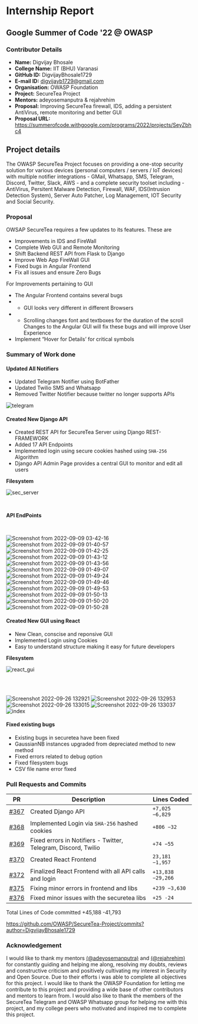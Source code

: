 # Internship Report

## Google Summer of Code '22 @ OWASP

### Contributor Details

- **Name:** Digvijay Bhosale
- **College Name:** IIT (BHU) Varanasi
- **GitHub ID:** DigvijayBhosale1729
- **E-mail ID:** digvijayb1729@gmail.com
- **Organisation:** OWASP Foundation
- **Project:** SecureTea Project
- **Mentors:** adeyosemanputra & rejahrehim
- **Proposal:** Improving SecureTea firewall, IDS, adding a persistent AntiVirus, remote monitoring and better GUI
- **Proposal URL:** https://summerofcode.withgoogle.com/programs/2022/projects/SeyZbhc4

## Project details 

The OWASP SecureTea Project focuses on providing a one-stop security solution for various devices (personal computers / servers / IoT devices) with multiple notifier integrations - GMail, Whatsapp, SMS, Telegram, Discord, Twitter, Slack, AWS - and a complete security toolset including - AntiVirus, Persitent Malware Detection, Firewall, WAF, IDS(Intrusion Detection System), Server Auto Patcher, Log Management, IOT Security and Social Security.

### Proposal

OWSAP SecureTea requires a few updates to its features. These are 
- Improvements in IDS and FireWall 
- Complete Web GUI and Remote Monitoring 
- Shift Backend REST API from Flask to Django 
- Improve Web App FireWall GUI 
- Fixed bugs in Angular Frontend 
- Fix all issues and ensure Zero Bugs 

For Improvements pertaining to GUI 
- The Angular Frontend contains several bugs 
- * GUI looks very different in different Browsers 
- * Scrolling changes font and textboxes for the duration of the scroll Changes to the Angular GUI will fix these bugs and will improve User Experience 
- Implement “Hover for Details’ for critical symbols

### Summary of Work done

#### Updated All Notifiers

- Updated Telegram Notifier using BotFather
- Updated Twilio SMS and Whatsapp
- Removed Twitter Notifier because twitter no longer supports APIs

![telegram](https://user-images.githubusercontent.com/70275323/192230244-0516d709-0ed7-41f8-bf37-ffd8e574ea3e.jpg)


#### Created New Django API

- Created REST API for SecureTea Server using Django REST-FRAMEWORK
- Added 17 API Endpoints 
- Implemented login using secure cookies hashed using `SHA-256` Algorithm
- Django API Admin Page provides a central GUI to monitor and edit all users

**Filesystem**

![sec_server](https://user-images.githubusercontent.com/70275323/192229630-cae12fa5-c37c-4323-adb2-5932fa8043a6.png)

<br>

**API EndPoints**

<br>


![Screenshot from 2022-09-09 03-42-16](https://user-images.githubusercontent.com/70275323/189235173-00e933e2-420e-441f-ae55-d2d79f309bdf.png)
![Screenshot from 2022-09-09 01-40-57](https://user-images.githubusercontent.com/70275323/189228099-1c57577e-2d94-45fd-a25a-bff4d9402b88.png)
![Screenshot from 2022-09-09 01-42-25](https://user-images.githubusercontent.com/70275323/189228104-85e41f46-b612-4923-b2f9-024b84041d45.png)
![Screenshot from 2022-09-09 01-43-12](https://user-images.githubusercontent.com/70275323/189228106-5331ff8b-cdfb-4386-aec4-c670d6a2bbc8.png)
![Screenshot from 2022-09-09 01-43-56](https://user-images.githubusercontent.com/70275323/189228110-ce31d910-ccfd-4988-8063-0ad8e3bc94a2.png)
![Screenshot from 2022-09-09 01-49-07](https://user-images.githubusercontent.com/70275323/189228114-2b946349-3bb4-4502-85f2-57f1f4bd191a.png)
![Screenshot from 2022-09-09 01-49-24](https://user-images.githubusercontent.com/70275323/189228118-cf879c4e-6b1a-4407-9138-45449de89302.png)
![Screenshot from 2022-09-09 01-49-46](https://user-images.githubusercontent.com/70275323/189228122-5aac3501-8e04-47b8-8723-236d9b94c676.png)
![Screenshot from 2022-09-09 01-49-53](https://user-images.githubusercontent.com/70275323/189228127-831faac6-4d93-435a-9641-66dd75853f0f.png)
![Screenshot from 2022-09-09 01-50-13](https://user-images.githubusercontent.com/70275323/189228132-27e82882-3420-4822-99e7-56088d60086c.png)
![Screenshot from 2022-09-09 01-50-20](https://user-images.githubusercontent.com/70275323/189228137-c6911508-d38e-4760-a40c-159379168663.png)
![Screenshot from 2022-09-09 01-50-28](https://user-images.githubusercontent.com/70275323/189228140-ef68eb59-4302-4e72-8c00-99c227ad8d04.png)

#### Created New GUI using React

- New Clean, conscise and reponsive GUI
- Implemented Login using Cookies
- Easy to understand structure making it easy for future developers

**Filesystem**

![react_gui](https://user-images.githubusercontent.com/70275323/192230131-d1091270-6c50-4802-ad9b-322ab8ddee37.png)

<br>

<br>


![Screenshot 2022-09-26 132921](https://user-images.githubusercontent.com/70275323/192227686-a094f952-0fb7-49a9-9444-c04a858e205b.png)
![Screenshot 2022-09-26 132953](https://user-images.githubusercontent.com/70275323/192227700-963f83ac-fed8-465c-9f5c-bec3f47670f3.png)
![Screenshot 2022-09-26 133015](https://user-images.githubusercontent.com/70275323/192227710-02b83d4d-069c-45ed-ae76-fb9fc28e8240.png)
![Screenshot 2022-09-26 133037](https://user-images.githubusercontent.com/70275323/192227717-3441222b-9d99-4fb6-b7f2-80b962165e4c.png)
![index](https://user-images.githubusercontent.com/70275323/192227720-0a11b1b9-217c-41c9-91b4-26589e744af1.jpg)

#### Fixed existing bugs

- Existing bugs in securetea have been fixed
- GaussianNB instances upgraded from depreciated method to new method
- Fixed errors related to debug option
- Fixed filesystem bugs
- CSV file name error fixed

### Pull Requests and Commits 

| PR | Description | Lines Coded
| --- | --- | --- |
| [#367](https://github.com/OWASP/SecureTea-Project/pull/367) | Created Django API |  `+7,025 −6,829`  |
| [#368](https://github.com/OWASP/SecureTea-Project/pull/368) | Implemented Login via `SHA-256` hashed cookies | `+806 −32` |
| [#369](https://github.com/OWASP/SecureTea-Project/pull/369) | Fixed errors in Notifiers - Twitter, Telegram, Discord, Twilio | `+74 −55` |
| [#370](https://github.com/OWASP/SecureTea-Project/pull/370) | Created React Frontend | `23,181 −1,957` |
| [#372](https://github.com/OWASP/SecureTea-Project/pull/372) | Finalized React Frontend with all API calls and login | `+13,838 −29,266` |
| [#375](https://github.com/OWASP/SecureTea-Project/pull/375) | Fixing minor errors in frontend and libs | `+239 −3,630` |
| [#376](https://github.com/OWASP/SecureTea-Project/pull/372) | Fixed minor issues with the securetea libs | `+25 -24` |

Total Lines of Code committed  +45,188 -41,793

https://github.com/OWASP/SecureTea-Project/commits?author=DigvijayBhosale1729

### Acknowledgement

I would like to thank my mentors [(@adeyosemanputra)](https://github.com/adeyosemanputra) and [(@rejahrehim)](https://github.com/rejahrehim) for constantly guiding and helping me along, resolving my doubts, reviews and constructive criticism and positively cultivating my interest in Security and Open Source. Due to their efforts i was able to complete all objectives for this project. I would like to thank the OWASP Foundation for letting me contribute to this project and providing a wide base of other contributors and mentors to learn from. I would also like to thank the members of the SecureTea Telegram and OWASP Whatsapp group for helping me with this project, and my college peers who motivated and inspired me to complete this project.
